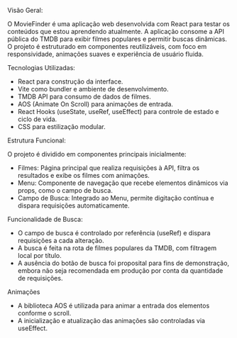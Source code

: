 Visão Geral:

O MovieFinder é uma aplicação web desenvolvida com React para testar os conteúdos que estou aprendendo atualmente. A aplicação consome a API pública do TMDB para exibir filmes populares e permitir buscas dinâmicas. O projeto é estruturado em componentes reutilizáveis, com foco em responsividade, animações suaves e experiência de usuário fluida.

Tecnologias Utilizadas:

- React para construção da interface.
- Vite como bundler e ambiente de desenvolvimento.
- TMDB API para consumo de dados de filmes.
- AOS (Animate On Scroll) para animações de entrada.
- React Hooks (useState, useRef, useEffect) para controle de estado e ciclo de vida.
- CSS para estilização modular.

Estrutura Funcional:

O projeto é dividido em componentes principais inicialmente:

- Filmes: Página principal que realiza requisições à API, filtra os resultados e exibe os filmes com animações.
- Menu: Componente de navegação que recebe elementos dinâmicos via props, como o campo de busca.
- Campo de Busca: Integrado ao Menu, permite digitação contínua e dispara requisições automaticamente.

Funcionalidade de Busca:

- O campo de busca é controlado por referência (useRef) e dispara requisições a cada alteração.
- A busca é feita na rota de filmes populares da TMDB, com filtragem local por título.
- A ausência do botão de busca foi proposital para fins de demonstração, embora não seja recomendada em produção por conta da quantidade de requisições.

Animações
- A biblioteca AOS é utilizada para animar a entrada dos elementos conforme o scroll.
- A inicialização e atualização das animações são controladas via useEffect.
